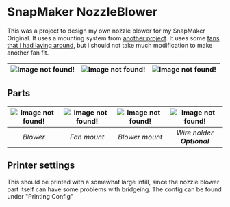 # SnapMaker NozzleBlower

This was a project to design my own nozzle blower for my SnapMaker Original. It uses a mounting system from [another project](https://github.com/kris701/SnapMaker-Toolhead-Extensions). It uses some [fans that i had laying around](https://www.ebay.com/itm/1pc-Brushless-DC-Cooling-Blower-Fan-40mm-4010S-50x40x10mm-5V-12V-24V-2pin-Fan/163328189370?hash=item26071e63ba:g:Rv4AAOSwQPlV9isk), but i should not take much modification to make another fan fit.

| ![Image not found!](https://ino31g.db.files.1drv.com/y4mzziDWqhUdq1RQSQwT1B64fDug9paLW_d11au96hOwAzOcpkFg6MumgCOIssnH9jEaWYV221yY5t4tIYfCiT9JXo-jBJKSEXo0DHTB2cYhGxqww0Cqxd9fkFP_HMcM_XQF_SKDu0qzQIo5aOcVSMvC1mR1cNseKcWZV3YZ-Q_dMc6jA8CXfJFe58VQuihooSfg3lD9eplyly70z3Eh6u_zQ?width=1237&height=275&cropmode=none) | ![Image not found!](https://i0qfea.db.files.1drv.com/y4m-2LHUJztQG3GEF0m4S6uErfxdhndL9r_tw7FxMarNSLiXqsxu8RMOe878f5aLILvm6HoJRlP6YYYhtBfC2gHH4fKBJd8FnrLdRLE2tw760xu9Dlel8MZvTN3XccqEGgXVgFNG8iUdsdYAaOrHtUXD2FO7FUmqsUDe3Og5bEdiaR6Czwd0fQdGt3Fj2_lSLDRhrcJwUEOd9mkNTIxcbg0Ow?width=1036&height=275&cropmode=none) | ![Image not found!](https://uvhoka.db.files.1drv.com/y4m75gwCAQ5NFTYCCM8acEPK5OVDRvR9e2DOa9RrqGwljoB-QZbnjO4sAyt9-DSdBQjsRRCHdCYk9m1suTNAliimuoI9NbjZ-Anp92v5GzM8SSm1vuQNXDQYNus_1AgHHzlFx0LVnKZYE4Ky4eaqaq8RH4sbT4ImqFDJiJhsjBCIph6411tTXA6sb9I-YFHKqR3jqOCasBnIYvXVLvcb2NujQ?width=1545&height=275&cropmode=none) |
|:---:|:---:|:---:|

## Parts

| ![Image not found!](https://juqgea.db.files.1drv.com/y4mM0fKSC5n5eydO0LGLbz2-91S3etFHrQJi1tmpJVSd_Do7GtrgX7xY4-QKzkLsyeWaQlZxDkSAAplr7_GzM7WnLE-MvBYURMfxWWPKR4WzJfsnJtNNwmbPAE9DKTOisx5HQ5tZvxKPtHuRyOr6-hzW3Pf6e5zUJkuT60YFXZQOFOTiqLzTAhWJ8KziM51XUxmnvev-ga_7R1J5pzzjbp3uw?width=604&height=602&cropmode=none) | ![Image not found!](https://vphpka.db.files.1drv.com/y4mEAd5v_Gs40i1ZqRA4ipM871tqhq3GWeFQJvMrMJ3WcWoisdRk7dBvjIApNK4bDWFlHEEGISMHcqGzCewKMYv4utxue-NE4jlsaR0Y5bnyGV7xSYkXHZTbssfRbWBEUwEYcU1Kb07zY0k97DVslpYoRV3HEjMa0gO_HEZVGbRboWalskanHfY4363WNlLHFm9fXkQ_32sLGLWhRtg105Sug?width=674&height=759&cropmode=none) | ![Image not found!](https://ito41g.db.files.1drv.com/y4mKlYO27tXn4Qq963JyTwzEZi7FULWGREHWdICIQTT5lQpvhBduJikJZ3kPHnnxPlaho3KnwBQwh1wAk-HeCG66yjYlDQDQgVjz7PGTYeSpxczvn1tAkxNQZISAk0j4waJ5gPuocc3gbKD__Ypk9nReFjP-CDdVKytPxDQPc2JJ7uwU8_nQHh_ZJZC0SyLFXY2v5cq5dvzRGilS4wekc2sEw?width=886&height=707&cropmode=none) | ![Image not found!](https://qp63kw.db.files.1drv.com/y4mAvZxBhc56Ks_3joafqCJXvJ5NJRglNGw9vTmux_5oIJKwKXt820IDJnROy_KeHrT9t7YqVkoUEgePAte3ixwi6FHTrLxlew3tI31MjQDzQyrDIljTx9Xaj-jiQvLC6bhCUX1Vot5OFpQCqqGxzQNWb5aue20owNu4LpOxS3qLWR7kB9nW_4tyZ-Ee9XmByYPRhzB5At_f3OliuM7ch60Xw?width=841&height=640&cropmode=none) |
|:---:|:---:|:---:|:---:|
| *Blower* | *Fan mount* | *Blower mount* | *Wire holder* <br> ***Optional*** |

## Printer settings

This should be printed with a somewhat large infill, since the nozzle blower part itself can have some problems with bridgeing.
The config can be found under "Printing Config"

